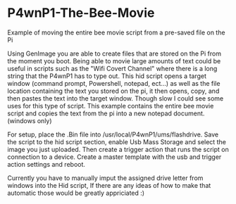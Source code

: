 # P4wnP1-The-Bee-Movie
Example of moving the entire bee movie script from a pre-saved file on the Pi

Using GenImage you are able to create files that are stored on the Pi from the moment you boot. Being able to movie large amounts of text could be useful in scripts such as the "Wifi Covert Channel" where there is a long string that the P4wnP1 has to type out. This hid script opens a target window (command prompt, Powershell, notepad, ect...) as well as the file location containing the text you stored on the pi, it then opens, copy, and then pastes the text into the target window. Though slow I could see some uses for this type of script. This example contains the entire bee movie script and copies the text from the pi into a new notepad document. (windows only)

For setup, place the .Bin file into /usr/local/P4wnP1/ums/flashdrive. Save the script to the hid script section, enable Usb Mass Storage and select the image you just uploaded. Then create a trigger action that runs the script on connection to a device. Create a master template with the usb and trigger action settings and reboot.

Currently you have to manually imput the assigned drive letter from windows into the Hid script, If there are any ideas of how to make that automatic those would be greatly appriciated :)
